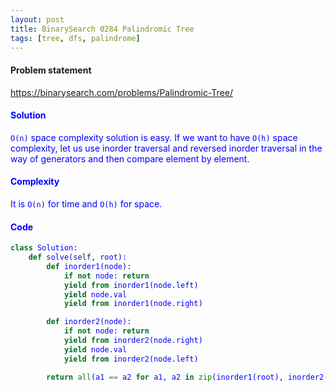 ```yaml
---
layout: post
title: BinarySearch 0284 Palindromic Tree
tags: [tree, dfs, palindrome]
---
```


#### Problem statement

<a href="https://binarysearch.com/problems/Palindromic-Tree/"> <font color = blue>https://binarysearch.com/problems/Palindromic-Tree/

#### Solution
`O(n)` space complexity solution is easy. If we want to have `O(h)` space complexity, let us use inorder traversal and reversed inorder traversal in the way of generators and then compare element by element.

#### Complexity
It is `O(n)` for time and `O(h)` for space.

#### Code
```python
class Solution:
    def solve(self, root):
        def inorder1(node):
            if not node: return
            yield from inorder1(node.left)
            yield node.val
            yield from inorder1(node.right)

        def inorder2(node):
            if not node: return
            yield from inorder2(node.right)
            yield node.val
            yield from inorder2(node.left)

        return all(a1 == a2 for a1, a2 in zip(inorder1(root), inorder2(root)))
```
